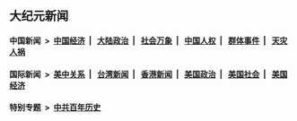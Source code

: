 ## 大纪元新闻

#### 中国新闻 &nbsp;>&nbsp; [中国经济](indexes/ncid283/README.md?09030045) &nbsp;| &nbsp; [大陆政治](indexes/ncid277/README.md?09030045) &nbsp;| &nbsp; [社会万象](indexes/ncid282/README.md?09030045) &nbsp;| &nbsp; [中国人权](indexes/ncid278/README.md?09030045) &nbsp;| &nbsp; [群体事件](indexes/ncid279/README.md?09030045) &nbsp;| &nbsp; [天灾人祸](indexes/ncid280/README.md?09030045)

#### 国际新闻 &nbsp;>&nbsp; [美中关系](indexes/nf1412576/README.md?09030045) &nbsp;| &nbsp; [台湾新闻](indexes/ncid1349361/README.md?09030045) &nbsp;| &nbsp; [香港新闻](indexes/ncid1349362/README.md?09030045) &nbsp;| &nbsp; [美国政治](indexes/ncid1078159/README.md?09030045) &nbsp;| &nbsp; [美国社会](indexes/ncid1078160/README.md?09030045) &nbsp;| &nbsp; [美国经济](indexes/ncid1078158/README.md?09030045)

#### 特别专题 &nbsp;>&nbsp; [中共百年历史](https://github.com/easy2view/epoch-special/blob/master/README.md?09030045)  
